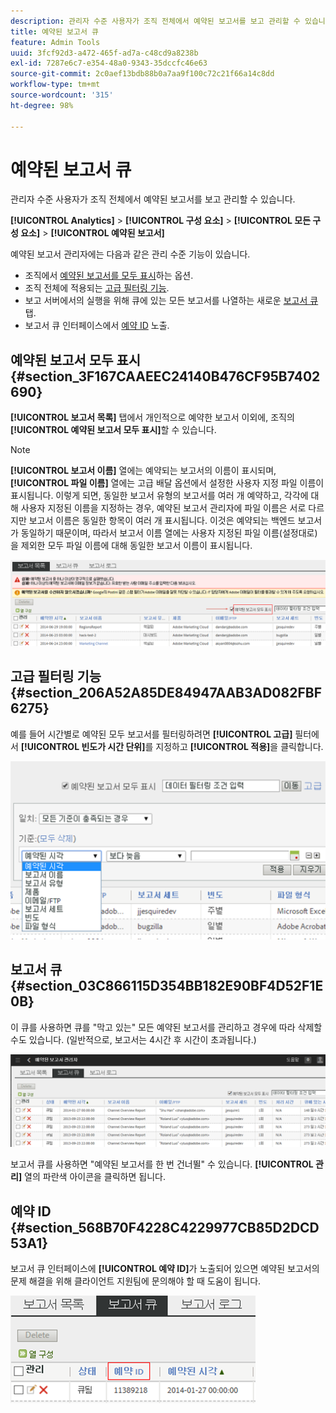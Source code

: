 ```yaml
---
description: 관리자 수준 사용자가 조직 전체에서 예약된 보고서를 보고 관리할 수 있습니다.
title: 예약된 보고서 큐
feature: Admin Tools
uuid: 3fcf92d3-a472-465f-ad7a-c48cd9a8238b
exl-id: 7287e6c7-e354-48a0-9343-35dccfc46e63
source-git-commit: 2c0aef13bdb88b0a7aa9f100c72c21f66a14c8dd
workflow-type: tm+mt
source-wordcount: '315'
ht-degree: 98%

---
```


# 예약된 보고서 큐

관리자 수준 사용자가 조직 전체에서 예약된 보고서를 보고 관리할 수 있습니다.

**[!UICONTROL Analytics]** > **[!UICONTROL 구성 요소]** > **[!UICONTROL 모든 구성 요소]** > **[!UICONTROL 예약된 보고서]**

예약된 보고서 관리자에는 다음과 같은 관리 수준 기능이 있습니다.

* 조직에서 [예약된 보고서를 모두 표시](/help/admin/admin/scheduled-reports-admin.md#section_3F167CAAEEC24140B476CF95B7402690)하는 옵션.
* 조직 전체에 적용되는 [고급 필터링 기능](/help/admin/admin/scheduled-reports-admin.md#section_206A52A85DE84947AAB3AD082FBF6275).
* 보고 서버에서의 실행을 위해 큐에 있는 모든 보고서를 나열하는 새로운 [보고서 큐](/help/admin/admin/scheduled-reports-admin.md#section_03C866115D354BB182E90BF4D52F1E0B) 탭.
* 보고서 큐 인터페이스에서 [예약 ID](/help/admin/admin/scheduled-reports-admin.md#section_568B70F4228C4229977CB85D2DCD53A1) 노출.

## 예약된 보고서 모두 표시 {#section_3F167CAAEEC24140B476CF95B7402690}

**[!UICONTROL 보고서 목록]** 탭에서 개인적으로 예약한 보고서 이외에, 조직의 **[!UICONTROL 예약된 보고서 모두 표시]**&#x200B;할 수 있습니다.

>[!NOTE]
>
>**[!UICONTROL 보고서 이름]** 열에는 예약되는 보고서의 이름이 표시되며, **[!UICONTROL 파일 이름]** 열에는 고급 배달 옵션에서 설정한 사용자 지정 파일 이름이 표시됩니다. 이렇게 되면, 동일한 보고서 유형의 보고서를 여러 개 예약하고, 각각에 대해 사용자 지정된 이름을 지정하는 경우, 예약된 보고서 관리자에 파일 이름은 서로 다르지만 보고서 이름은 동일한 항목이 여러 개 표시됩니다. 이것은 예약되는 백엔드 보고서가 동일하기 때문이며, 따라서 보고서 이름 열에는 사용자 지정된 파일 이름(설정대로)을 제외한 모두 파일 이름에 대해 동일한 보고서 이름이 표시됩니다.

![](assets/show_all_scheduled_reports.png)

## 고급 필터링 기능 {#section_206A52A85DE84947AAB3AD082FBF6275}

예를 들어 시간별로 예약된 모두 보고서를 필터링하려면 **[!UICONTROL 고급]** 필터에서 **[!UICONTROL 빈도가 시간 단위]**&#x200B;를 지정하고 **[!UICONTROL 적용]**&#x200B;을 클릭합니다.

![](assets/advanced_filtering_schedl_reports.png)

## 보고서 큐 {#section_03C866115D354BB182E90BF4D52F1E0B}

이 큐를 사용하면 큐를 &quot;막고 있는&quot; 모든 예약된 보고서를 관리하고 경우에 따라 삭제할 수도 있습니다. (일반적으로, 보고서는 4시간 후 시간이 초과됩니다.)

![](assets/scheduled_reports_2.png)

보고서 큐를 사용하면 &quot;예약된 보고서를 한 번 건너뛸&quot; 수 있습니다. **[!UICONTROL 관리]** 열의 파란색 아이콘을 클릭하면 됩니다.

## 예약 ID {#section_568B70F4228C4229977CB85D2DCD53A1}

보고서 큐 인터페이스에 **[!UICONTROL 예약 ID]**&#x200B;가 노출되어 있으면 예약된 보고서의 문제 해결을 위해 클라이언트 지원팀에 문의해야 할 때 도움이 됩니다.

![](assets/schedule_id.png)
